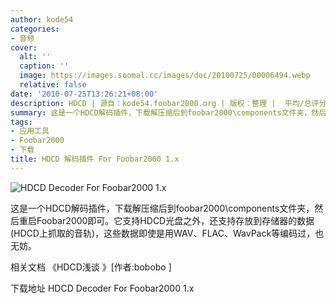 ```yaml
---
author: kode54
categories:
- 音频
cover:
  alt: ''
  caption: ''
  image: https://images.soomal.cc/images/doc/20100725/00006494.webp
  relative: false
date: '2010-07-25T13:26:21+08:00'
description: HDCD | 源自：kode54.foobar2000.org | 版权：整理 |  平均/总评分：10.00/30
summary: 这是一个HDCD解码插件，下载解压缩后到foobar2000\components文件夹，然后重启Foobar2000即可。它支持HDCD光盘之外，还支持存放到存储器的数据(HDCD上抓取的音轨)，这些数据即使是用WAV、FLAC、WavPack等编码过，也无妨。
tags:
- 应用工具
- Foobar2000
- 下载
title: HDCD 解码插件 For Foobar2000 1.x
---
```


![HDCD Decoder For Foobar2000 1.x](https://images.soomal.cc/images/doc/20100725/00006494.webp)



这是一个HDCD解码插件，下载解压缩后到foobar2000\components文件夹，然后重启Foobar2000即可。它支持HDCD光盘之外，还支持存放到存储器的数据(HDCD上抓取的音轨)，这些数据即使是用WAV、FLAC、WavPack等编码过，也无妨。



相关文档
《HDCD浅谈 》[作者:bobobo ]

下载地址
HDCD Decoder For Foobar2000 1.x
